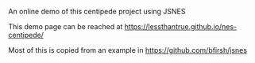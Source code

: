 An online demo of this centipede project using JSNES

This demo page can be reached at https://lessthantrue.github.io/nes-centipede/

Most of this is copied from an example in https://github.com/bfirsh/jsnes
